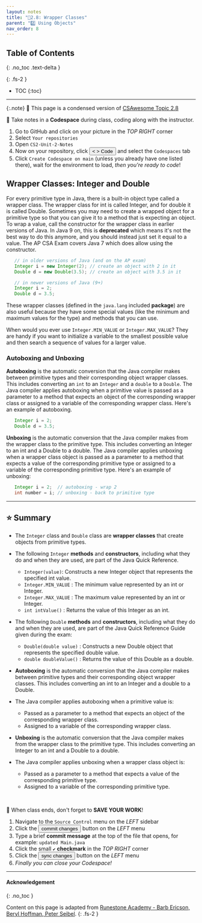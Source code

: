 ```yaml
---
layout: notes
title: "📓2.8: Wrapper Classes" 
parent: "2️⃣ Using Objects"
nav_order: 8
---
```


## Table of Contents
{: .no_toc .text-delta }

{: .fs-2 }
- TOC
{:toc}

---

{:.note}
📖 This page is a condensed version of [CSAwesome Topic 2.8](https://runestone.academy/ns/books/published/csawesome/Unit2-Using-Objects/topic-2-8-IntegerDouble.html?mode=browsing) 

<div class="setup" markdown="block">

📝 Take notes in a **Codespace** during class, coding along with the instructor.

1. Go to GitHub and click on your picture in the _TOP RIGHT_ corner
2. Select `Your repositories`
3. Open `CS2-Unit-2-Notes`
5. Now on your repository, click <button type="button" name="button" class="btn btn-green"> < > Code </button> and select the `Codespaces` tab
6. Click `Create Codespace on main` (unless you already have one listed there), wait for the environment to load, _then you're ready to code_!

</div>

## Wrapper Classes: Integer and Double

For every primitive type in Java, there is a built-in object type called a wrapper class. The wrapper class for int is called Integer, and for double it is called Double.   Sometimes you may need to create a wrapped object for a primitive type so that you can give it to a method that is expecting an object. To wrap a value, call the constructor for the wrapper class in earlier versions of Java. In Java 9 on, this is **deprecated** which means it's not the best way to do this anymore, and you should instead just set it equal to a value. The AP CSA Exam covers Java 7 which does allow using the constructor.

```java
   // in older versions of Java (and on the AP exam)
   Integer i = new Integer(2); // create an object with 2 in it
   Double d = new Double(3.5); // create an object with 3.5 in it

   // in newer versions of Java (9+)
   Integer i = 2;
   Double d = 3.5;
```

These wrapper classes (defined in the `java.lang` included **package**) are also useful because they have some special values (like the minimum and maximum values for the type) and methods that you can use.

When would you ever use `Integer.MIN_VALUE` or `Integer.MAX_VALUE`?  They are handy if you want to initialize a variable to the smallest possible value and then search a sequence of values for a larger value.

### Autoboxing and Unboxing 

**Autoboxing** is the automatic conversion that the Java compiler makes between primitive types and their corresponding object wrapper classes. This includes converting an `int` to an `Integer` and a `double` to a `Double`. The Java compiler applies autoboxing when a primitive value is passed as a parameter to a method that expects an object of the corresponding wrapper class or assigned to a variable of the corresponding wrapper class. Here's an example of autoboxing.

```java
   Integer i = 2;
   Double d = 3.5;
```

**Unboxing** is the automatic conversion that the Java compiler makes from the wrapper class to the primitive type. This includes converting an Integer to an int and a Double to a double. The Java compiler applies unboxing when a wrapper class object is passed as a parameter to a method that expects a value of the corresponding primitive type or assigned to a variable of the corresponding primitive type. Here's an example of unboxing:

```java
   Integer i = 2;  // autoboxing - wrap 2
   int number = i; // unboxing - back to primitive type
```

---

## ⭐️ Summary

- The `Integer` class and `Double` class are **wrapper classes** that create objects from primitive types.

- The following `Integer` **methods** and **constructors**, including what they do and when they are used, are part of the Java Quick Reference.

  - `Integer(value)`: Constructs a new Integer object that represents the specified int value.
  - `Integer.MIN_VALUE` : The minimum value represented by an int or Integer.
  - `Integer.MAX_VALUE` : The maximum value represented by an int or Integer.
  - `int intValue()` : Returns the value of this Integer as an int.

- The following `Double` **methods** and **constructors**, including what they do and when they are used, are part of the Java Quick Reference Guide given during the exam:

  - `Double(double value)` : Constructs a new Double object that represents the specified double value.
  - `double doubleValue()` : Returns the value of this Double as a double.

- **Autoboxing** is the automatic conversion that the Java compiler makes between primitive types and their corresponding object wrapper classes. This includes converting an int to an Integer and a double to a Double.

- The Java compiler applies autoboxing when a primitive value is:

  - Passed as a parameter to a method that expects an object of the corresponding wrapper class.
  - Assigned to a variable of the corresponding wrapper class.

- **Unboxing** is the automatic conversion that the Java compiler makes  from the wrapper class to the primitive type. This includes converting an Integer to an int and a Double to a double.

- The Java compiler applies unboxing when a wrapper class object is:

  - Passed as a parameter to a method that expects a value of the corresponding primitive type.
  - Assigned to a variable of the corresponding primitive type.


<br>

<div class="warn" markdown="block">

🛑 When class ends, don't forget to **SAVE YOUR WORK**!

1. Navigate to the `Source Control` menu on the _LEFT_ sidebar
2. Click the <button type="button" name="button" class="btn btn-green">commit changes</button> button on the _LEFT_ menu
3. Type a brief **commit message** at the top of the file that opens, for example: `updated Main.java`
4. Click the small `✔️` **checkmark** in the _TOP RIGHT_ corner
5. Click the <button type="button" name="button" class="btn btn-green">sync changes</button> button on the _LEFT_ menu
6. _Finally you can close your Codespace!_

</div>

---

#### Acknowledgement
{: .no_toc }

Content on this page is adapted from [Runestone Academy - Barb Ericson, Beryl Hoffman, Peter Seibel](https://runestone.academy/ns/books/published/csawesome/index.html?mode=browsing).
{: .fs-2 }
